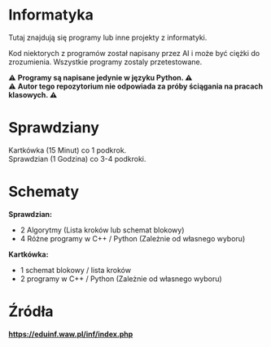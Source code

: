 # Informatyka
Tutaj znajdują się programy lub inne projekty z informatyki.

Kod niektorych z programów został napisany przez AI i może być ciężki do zrozumienia. Wszystkie programy zostaly przetestowane. <br>

:warning: **Programy są napisane jedynie w języku Python. :warning:** <br>
:warning: **Autor tego repozytorium nie odpowiada za próby ściągania na pracach klasowych. :warning:**
# Sprawdziany

Kartkówka (15 Minut) co 1 podkrok. <br>
Sprawdzian (1 Godzina) co 3-4 podkroki.

# Schematy

**Sprawdzian:**
- 2 Algorytmy (Lista kroków lub schemat blokowy)
- 4 Różne programy w C++ / Python (Zależnie od własnego wyboru)

**Kartkówka:**
- 1 schemat blokowy / lista kroków 
- 2 programy w C++ / Python (Zależnie od własnego wyboru)

# Źródła
**https://eduinf.waw.pl/inf/index.php**
